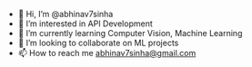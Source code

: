 - 👋 Hi, I’m @abhinav7sinha
- 👀 I’m interested in API Development
- 🌱 I’m currently learning Computer Vision, Machine Learning
- 💞️ I’m looking to collaborate on ML projects
- 📫 How to reach me abhinav7sinha@gmail.com

<!---
abhinav7sinha/abhinav7sinha is a ✨ special ✨ repository because its `README.md` (this file) appears on your GitHub profile.
You can click the Preview link to take a look at your changes.
--->
